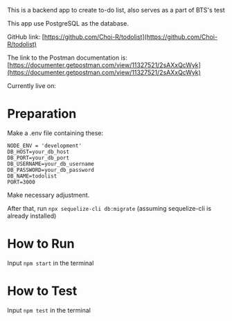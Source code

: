 This is a backend app to create to-do list, also serves as a part of BTS's test

This app use PostgreSQL as the database. 

GitHub link: [https://github.com/Choi-R/todolist](https://github.com/Choi-R/todolist)

The link to the Postman documentation is: [https://documenter.getpostman.com/view/11327521/2sAXxQcWyk](https://documenter.getpostman.com/view/11327521/2sAXxQcWyk)

Currently live on: 

# Preparation
Make a .env file containing these:
```
NODE_ENV = 'development'
DB_HOST=your_db_host
DB_PORT=your_db_port
DB_USERNAME=your_db_username
DB_PASSWORD=your_db_password
DB_NAME=todolist
PORT=3000
```
Make necessary adjustment.

After that, run ```npx sequelize-cli db:migrate``` (assuming sequelize-cli is already installed)

# How to Run
Input ```npm start``` in the terminal

# How to Test
Input ```npm test``` in the terminal